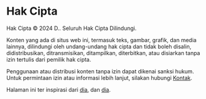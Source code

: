 # Hak Cipta

Hak Cipta © 2024 D.. Seluruh Hak Cipta Dilindungi.

Konten yang ada di situs web ini, termasuk teks, gambar, grafik, dan media lainnya, dilindungi oleh undang-undang hak cipta dan tidak boleh disalin, didistribusikan, ditransmisikan, ditampilkan, diterbitkan, atau disiarkan tanpa izin tertulis dari pemilik hak cipta.

Penggunaan atau distribusi konten tanpa izin dapat dikenai sanksi hukum. Untuk permintaan izin atau informasi lebih lanjut, silakan hubungi [Kontak](/contact-me).

Halaman ini ter inspirasi dari [dia](https://motherfuckingwebsite.com/), dan [dia](http://bettermotherfuckingwebsite.com/).

